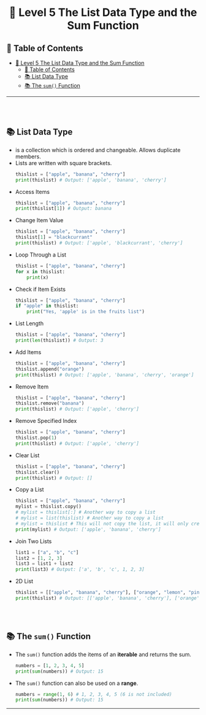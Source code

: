# <div align="center"> 🔰 Level 5 The List Data Type and the Sum Function </div>

## 📌 Table of Contents
- [ 🔰 Level 5 The List Data Type and the Sum Function ](#--level-5-the-list-data-type-and-the-sum-function-)
  - [📌 Table of Contents](#-table-of-contents)
  - [📚 List Data Type](#-list-data-type)
  - [📚 The `sum()` Function](#-the-sum-function)
<hr>
<br><br>

## 📚 List Data Type
- is a collection which is ordered and changeable. Allows duplicate members.
- Lists are written with square brackets.
    ```python
    thislist = ["apple", "banana", "cherry"]
    print(thislist) # Output: ['apple', 'banana', 'cherry']
    ```
- Access Items
    ```python
    thislist = ["apple", "banana", "cherry"]
    print(thislist[1]) # Output: banana
    ```
- Change Item Value
    ```python
    thislist = ["apple", "banana", "cherry"]
    thislist[1] = "blackcurrant"
    print(thislist) # Output: ['apple', 'blackcurrant', 'cherry']
    ```
- Loop Through a List
    ```python
    thislist = ["apple", "banana", "cherry"]
    for x in thislist:
        print(x)
    ```
- Check if Item Exists
    ```python
    thislist = ["apple", "banana", "cherry"]
    if "apple" in thislist:
        print("Yes, 'apple' is in the fruits list")
    ```
- List Length
    ```python
    thislist = ["apple", "banana", "cherry"]
    print(len(thislist)) # Output: 3
    ```
- Add Items
    ```python
    thislist = ["apple", "banana", "cherry"]
    thislist.append("orange")
    print(thislist) # Output: ['apple', 'banana', 'cherry', 'orange']
    ```
- Remove Item
    ```python
    thislist = ["apple", "banana", "cherry"]
    thislist.remove("banana")
    print(thislist) # Output: ['apple', 'cherry']
    ```
- Remove Specified Index
    ```python
    thislist = ["apple", "banana", "cherry"]
    thislist.pop(1)
    print(thislist) # Output: ['apple', 'cherry']
    ```
- Clear List
    ```python
    thislist = ["apple", "banana", "cherry"]
    thislist.clear()
    print(thislist) # Output: []
    ```
- Copy a List
    ```python
    thislist = ["apple", "banana", "cherry"]
    mylist = thislist.copy()
    # mylist = thislist[:] # Another way to copy a list
    # mylist = list(thislist) # Another way to copy a list
    # mylist = thislist # This will not copy the list, it will only create a reference to the original list
    print(mylist) # Output: ['apple', 'banana', 'cherry']
    ```
- Join Two Lists
    ```python
    list1 = ["a", "b", "c"]
    list2 = [1, 2, 3]
    list3 = list1 + list2
    print(list3) # Output: ['a', 'b', 'c', 1, 2, 3]
    ```
- 2D List
    ```python
    thislist = [["apple", "banana", "cherry"], ["orange", "lemon", "pineapple"]]
    print(thislist) # Output: [['apple', 'banana', 'cherry'], ['orange', 'lemon', 'pineapple']]
    ```

<br><br>

## 📚 The `sum()` Function
- The `sum()` function adds the items of an **iterable** and returns the sum.
    ```python
    numbers = [1, 2, 3, 4, 5]
    print(sum(numbers)) # Output: 15
    ```
- The `sum()` function can also be used on a **range**.
    ```python
    numbers = range(1, 6) # 1, 2, 3, 4, 5 (6 is not included)
    print(sum(numbers)) # Output: 15
    ```
<hr>